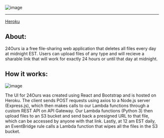 ![image](https://github.com/willdufault/24ours/assets/99445180/c4793e1e-13d0-4cf5-965f-6de8d58d0837)

---

[Heroku](https://twentyfourours-718556141502.herokuapp.com/)

## About:

24Ours ia a free file-sharing web application that deletes all files every day at midnight EST. Users can upload files of any type and will recieve a sharable link that will work for exactly 24 hours or until that day at midnight.

## How it works:

![image](https://github.com/willdufault/24ours/assets/99445180/87b1d5eb-91fc-4c53-bdca-968436cad3c5)

The UI for 24Ours was created using React and Bootstrap and is hosted on Heroku. The client sends POST requests using axios to a Node.js server (Express.js), which then makes calls to our Lambda functions through a custom REST API on API Gateway. Our Lambda functions (Python 3) then upload files to an S3 bucket and send back a presigned URL to that file, which can be accessed by anyone with that link. Lastly, at 12 am EST daily, an EventBridge rule calls a Lambda function that wipes all the files in the S3 bucket.  
